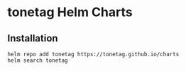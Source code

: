 # tonetag Helm Charts

## Installation

```console
helm repo add tonetag https://tonetag.github.io/charts
helm search tonetag
```
